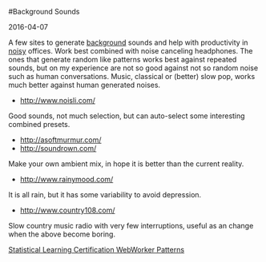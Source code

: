 #Background Sounds

<!--- tags: productivity -->

2016-04-07

A few sites to generate [background](https://en.wikipedia.org/wiki/Background_noise) sounds and help with productivity in [noisy](https://twitter.com/jochenwolters/status/718175220637392897) offices. Work best combined with noise canceling headphones. The ones that generate random like patterns works best against repeated sounds, but on my experience are not so good against not so random noise such as human conversations. Music, classical or (better) slow pop, works much better against human generated noises.

*  http://www.noisli.com/
 
 Good sounds, not much selection, but can auto-select some interesting combined presets.

*  http://asoftmurmur.com/
*  http://soundrown.com/

 Make your own ambient mix, in hope it is better than the current reality.

*  http://www.rainymood.com/

 It is all rain, but it has some variability to avoid depression.

*  http://www.country108.com/ 

 Slow country music radio with very few interruptions, useful as an change when the above become boring.



<ins class='nfooter'><a rel='prev' id='fprev' href='#blog/2016/2016-04-09-Statistical-Learning-Certification.md'>Statistical Learning Certification</a> <a rel='next' id='fnext' href='#blog/2016/2016-03-03-WebWorker-Patterns.md'>WebWorker Patterns</a></ins>
